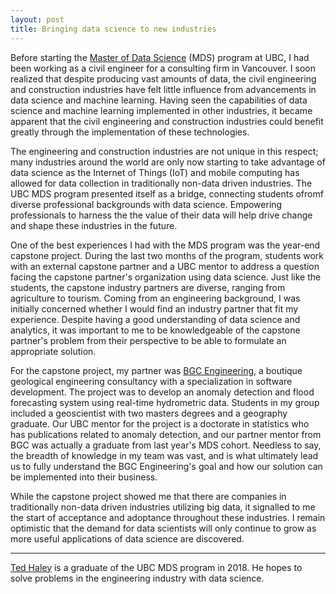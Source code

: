 ```yaml
---
layout: post
title: Bringing data science to new industries
---
```


Before starting the [Master of Data Science](https://masterdatascience.science.ubc.ca/) (MDS) program at UBC, I had been working as a civil engineer for a consulting firm in Vancouver. I soon realized that despite producing vast amounts of data, the civil engineering and construction industries have felt little influence from advancements in data science and machine learning. Having seen the capabilities of data science and machine learning implemented in other industries, it became apparent that the civil engineering and construction industries could benefit greatly through the implementation of these technologies. 

The engineering and construction industries are not unique in this respect; many industries around the world are only now starting to take advantage of data science as the Internet of Things (IoT) and mobile computing has allowed for data collection in traditionally non-data driven industries. The UBC MDS program presented itself as a bridge, connecting students ofromf diverse professional backgrounds with data science. Empowering professionals to harness the the value of their data will help drive change and shape these industries in the future.

One of the best experiences I had with the MDS program was the year-end capstone project. During the last two months of the program, students work with an external capstone partner and a UBC mentor to address a question facing the capstone partner's organization using data science. Just like the students, the capstone industry partners are diverse, ranging from agriculture to tourism. Coming from an engineering background, I was initially concerned whether I would find an industry partner that fit my experience. Despite having a good understanding of data science and analytics, it was important to me to be knowledgeable of the capstone partner's problem from their perspective to be able to formulate an appropriate solution. 

For the capstone project, my partner was [BGC Engineering](https://bgcengineering.ca/), a boutique geological engineering consultancy with a specialization in software development. The project was to develop an anomaly detection and flood forecasting system using real-time hydrometric data. Students in my group included a geoscientist with two masters degrees and a geography graduate. Our UBC mentor for the project is a doctorate in statistics who has publications related to anomaly detection, and our partner mentor from BGC was actually a graduate from last year's MDS cohort. Needless to say, the breadth of knowledge in my team was vast, and is what ultimately lead us to fully understand the BGC Engineering's goal and how our solution can be implemented into their business.

While the capstone project showed me that there are companies in traditionally non-data driven industries utilizing big data, it signalled to me the start of acceptance and adoptance throughout these industries. I remain optimistic that the demand for data scientists will only continue to grow as more useful applications of data science are discovered.

---------

[Ted Haley](https://tedhaley.ca/) is a graduate of the UBC MDS program in 2018. He hopes to solve problems in the engineering industry with data science.
